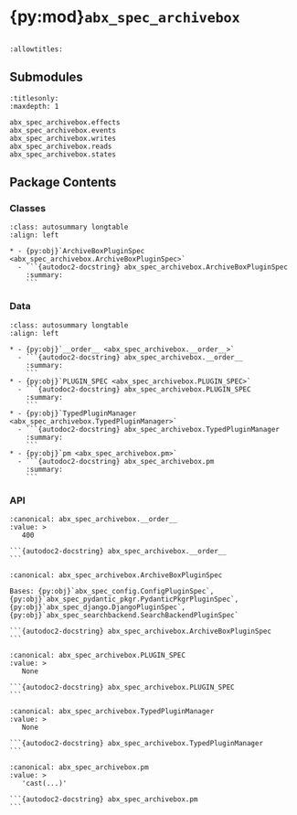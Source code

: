 # {py:mod}`abx_spec_archivebox`

```{py:module} abx_spec_archivebox
```

```{autodoc2-docstring} abx_spec_archivebox
:allowtitles:
```

## Submodules

```{toctree}
:titlesonly:
:maxdepth: 1

abx_spec_archivebox.effects
abx_spec_archivebox.events
abx_spec_archivebox.writes
abx_spec_archivebox.reads
abx_spec_archivebox.states
```

## Package Contents

### Classes

````{list-table}
:class: autosummary longtable
:align: left

* - {py:obj}`ArchiveBoxPluginSpec <abx_spec_archivebox.ArchiveBoxPluginSpec>`
  - ```{autodoc2-docstring} abx_spec_archivebox.ArchiveBoxPluginSpec
    :summary:
    ```
````

### Data

````{list-table}
:class: autosummary longtable
:align: left

* - {py:obj}`__order__ <abx_spec_archivebox.__order__>`
  - ```{autodoc2-docstring} abx_spec_archivebox.__order__
    :summary:
    ```
* - {py:obj}`PLUGIN_SPEC <abx_spec_archivebox.PLUGIN_SPEC>`
  - ```{autodoc2-docstring} abx_spec_archivebox.PLUGIN_SPEC
    :summary:
    ```
* - {py:obj}`TypedPluginManager <abx_spec_archivebox.TypedPluginManager>`
  - ```{autodoc2-docstring} abx_spec_archivebox.TypedPluginManager
    :summary:
    ```
* - {py:obj}`pm <abx_spec_archivebox.pm>`
  - ```{autodoc2-docstring} abx_spec_archivebox.pm
    :summary:
    ```
````

### API

````{py:data} __order__
:canonical: abx_spec_archivebox.__order__
:value: >
   400

```{autodoc2-docstring} abx_spec_archivebox.__order__
```

````

````{py:class} ArchiveBoxPluginSpec
:canonical: abx_spec_archivebox.ArchiveBoxPluginSpec

Bases: {py:obj}`abx_spec_config.ConfigPluginSpec`, {py:obj}`abx_spec_pydantic_pkgr.PydanticPkgrPluginSpec`, {py:obj}`abx_spec_django.DjangoPluginSpec`, {py:obj}`abx_spec_searchbackend.SearchBackendPluginSpec`

```{autodoc2-docstring} abx_spec_archivebox.ArchiveBoxPluginSpec
```

````

````{py:data} PLUGIN_SPEC
:canonical: abx_spec_archivebox.PLUGIN_SPEC
:value: >
   None

```{autodoc2-docstring} abx_spec_archivebox.PLUGIN_SPEC
```

````

````{py:data} TypedPluginManager
:canonical: abx_spec_archivebox.TypedPluginManager
:value: >
   None

```{autodoc2-docstring} abx_spec_archivebox.TypedPluginManager
```

````

````{py:data} pm
:canonical: abx_spec_archivebox.pm
:value: >
   'cast(...)'

```{autodoc2-docstring} abx_spec_archivebox.pm
```

````
